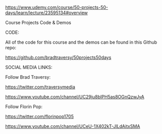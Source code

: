 https://www.udemy.com/course/50-projects-50-days/learn/lecture/23595134#overview

Course Projects Code & Demos

CODE:

All of the code for this course and the demos can be found in this Github repo:

https://github.com/bradtraversy/50projects50days



SOCIAL MEDIA LINKS:

Follow Brad Traversy:

https://twitter.com/traversymedia

https://www.youtube.com/channel/UC29ju8bIPH5as8OGnQzwJyA


Follow Florin Pop:

https://twitter.com/florinpop1705

https://www.youtube.com/channel/UCeU-1X402kT-JlLdAitxSMA

